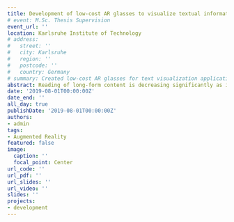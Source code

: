 ```yaml
---
title: Development of low-cost AR glasses to visualize textual information
# event: M.Sc. Thesis Supervision
event_url: ''
location: Karlsruhe Institute of Technology
# address:
#   street: ''
#   city: Karlsruhe
#   region: ''
#   postcode: ''
#   country: Germany
# summary: Created low-cost AR glasses for text visualization applications
abstract: Reading of long-form content is decreasing significantly as it is no more adapted to the needs of current generations. Consuming content is now thanks to digitization interactive, connected, easily accessible and convenient. The study aims to make book reading more adapted to the current needs by using Augmented Reality (AR). Thereby, a new reader based on AR technology was built iteratively by following a 5-steps design cycle. During the design process the prototypes were tested by potential users to get feedback which was triggering the next design phase. After three iterations, the reader was in form of AR glasses which display text sections as virtual images in the field of view of the user. The reader enhances convenience of reading by providing a hands-free reading experience. The testing sessions showed that the glasses were most interesting to people with physical disabilities.
date: '2019-08-01T00:00:00Z'
date_end: ''
all_day: true
publishDate: '2019-08-01T00:00:00Z'
authors:
- admin
tags:
- Augmented Reality
featured: false
image:
  caption: ''
  focal_point: Center
url_code: ''
url_pdf: ''
url_slides: ''
url_video: ''
slides: ''
projects:
- development
---
```


